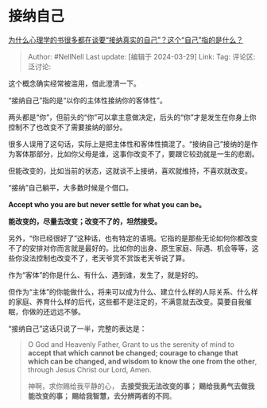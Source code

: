# 接纳自己
[为什么心理学的书很多都在谈要“接纳真实的自己”？这个“自己”指的是什么？](https://www.zhihu.com/question/547646536/answer/2640483284)

> Author: #NellNell
> Last update: [编辑于 2024-03-29]
> Link:
> Tag:
> 评论区:
> 泛讨论:

这个概念确实经常被滥用，借此澄清一下。

“接纳自己”指的是“以你的主体性接纳你的客体性”。

两头都是“你”，但前头的“你”可以拿主意做决定，后头的“你”才是发生在你身上你控制不了也改变不了需要接纳的部分。

很多人误用了这句话，实际上是把主体性和客体性搞混了。“接纳自己”接纳的是作为客体那部分，比如你父母是谁，这事你改变不了，要跟它较劲就是一生的悲剧。

但能改变的，比如当前的状态，这就谈不上接纳，喜欢就维持，不喜欢就改变。

“接纳”自己躺平，大多数时候是个借口。

**Accept who you are but never settle for what you can be。**

**能改变的，尽量去改变；改变不了的，坦然接受。**

另外，“你已经很好了”这种话，也有特定的语境。它指的是那些无论如何你都改变不了的安排对你而言就是最好的。比如你的出身、原生家庭、际遇、机会等等，这些你没法控制也改变不了，老天爷赏不赏饭老天爷说了算。

作为“客体”的你是什么、有什么、遇到谁，发生了，就是好的。

但作为“主体”的你能做什么，将来可以成为什么、建立什么样的人际关系、什么样的家庭、养育什么样的后代，这些都不是注定的，不满意就去改变。莫要自我催眠，你做的还远远不够。

“接纳自己”这话只说了一半，完整的表达是：

> O God and Heavenly Father, Grant to us the serenity of mind to **accept that which cannot be changed; courage to change that which can be changed, and wisdom to know the one from the other**, through Jesus Christ our Lord, Amen.
>
> 神啊，求你赐给我平静的心，
> **去接受我无法改变的事；**
> **赐给我勇气去做我能改变的事；**
> **赐给我智慧，去分辨两者的不同**。
